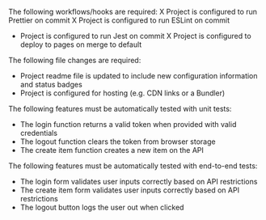 The following workflows/hooks are required:
X Project is configured to run Prettier on commit
X Project is configured to run ESLint on commit
* Project is configured to run Jest on commit
X Project is configured to deploy to pages on merge to default

The following file changes are required:
* Project readme file is updated to include new configuration information and status badges
* Project is configured for hosting (e.g. CDN links or a Bundler)

The following features must be automatically tested with unit tests:
* The login function returns a valid token when provided with valid credentials
* The logout function clears the token from browser storage
* The create item function creates a new item on the API

The following features must be automatically tested with end-to-end tests:
* The login form validates user inputs correctly based on API restrictions
* The create item form validates user inputs correctly based on API restrictions
* The logout button logs the user out when clicked